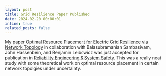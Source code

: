 ```yaml
---
layout: post
title: Grid Resilience Paper Published
date: 2024-02-20 00:00:01
inline: true
related_posts: false
---
```


My paper [Optimal Resource Placement for Electric Grid Resilience via Network Topology](https://www.sciencedirect.com/science/article/pii/S0951832024000851) in collaboration with Balasubramanian Sambasivam, John Hassenbein, and Benjamin Leibowicz was just accepted for publication in [Reliability Engineering & System Safety](https://www.sciencedirect.com/journal/reliability-engineering-and-system-safety). This was a really neat study with some theoretical work on optimal resource placement in certain network topolgies under uncertainty.


